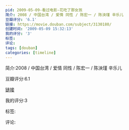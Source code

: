 ```yaml
---
pid: 2009-05-09-看过电影-花吃了那女孩
简介: 2008 / 中国台湾 / 爱情 同性 / 陈宏一 / 陈泱瑾 辛乐儿
豆瓣评分: '6.1'
链接: https://movie.douban.com/subject/3130180/
创建时间: '2009-05-09 15:32:13'
我的评分: '3'
标签:
评论:
tags: [douban]
categories: [timeline]
---
```

简介:2008 / 中国台湾 / 爱情 同性 / 陈宏一 / 陈泱瑾 辛乐儿

豆瓣评分:6.1

[链接](https://movie.douban.com/subject/3130180/)

我的评分:3

标签:

评论:

